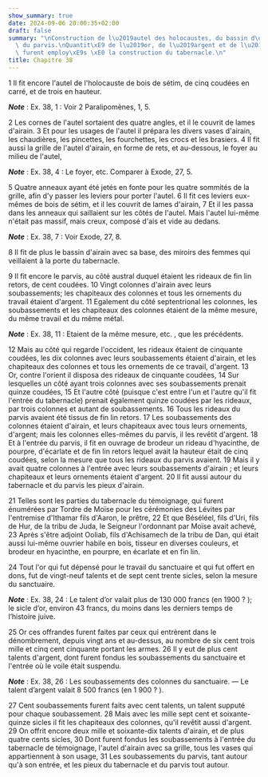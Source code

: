 ```yaml
---
show_summary: true
date: 2024-09-06 20:00:35+02:00
draft: false
summary: "\nConstruction de l\u2019autel des holocaustes, du bassin d\u2019airain,\
  \ du parvis.\nQuantit\xE9 de l\u2019or, de l\u2019argent et de l\u2019airain qui\
  \ furent employ\xE9s \xE0 la construction du tabernacle.\n"
title: Chapitre 38
---
```





1 Il fit encore l'autel de l'holocauste de bois de sétim, de cinq coudées en carré, et de trois en hauteur.

***Note*** :  Ex. 38, 1 : Voir 2 Paralipomènes, 1, 5.

2 Les cornes de l'autel sortaient des quatre angles, et il le couvrit de lames d'airain. 3 Et pour les usages de l'autel il prépara les divers vases d'airain, les chaudières, les pincettes, les fourchettes, les crocs et les brasiers. 4 Il fit aussi la grille de l'autel d'airain, en forme de rets, et au-dessous, le foyer au milieu de l'autel,

***Note*** :  Ex. 38, 4 : Le foyer, etc. Comparer à Exode, 27, 5.

5 Quatre anneaux ayant été jetés en fonte pour les quatre sommités de la grille, afin d'y passer les leviers pour porter l'autel. 6 Il fit ces leviers eux-mêmes de bois de sétim, et il les couvrit de lames d'airain, 7 Et il les passa dans les anneaux qui saillaient sur les côtés de l'autel. Mais l'autel lui-même n'était pas massif, mais creux, composé d'ais et vide au dedans.

***Note*** :  Ex. 38, 7 : Voir Exode, 27, 8.


8 Il fit de plus le bassin d'airain avec sa base, des miroirs des femmes qui veillaient à la porte du tabernacle.


9 Il fit encore le parvis, au côté austral duquel étaient les rideaux de fin lin retors, de cent coudées. 10 Vingt colonnes d'airain avec leurs soubassements; les chapiteaux des colonnes et tous les ornements du travail étaient d'argent. 11 Egalement du côté septentrional les colonnes, les soubassements et les chapiteaux des colonnes étaient de la même mesure, du même travail et du même métal.

***Note*** :  Ex. 38, 11 : Etaient de la même mesure, etc. , que les précédents.

12 Mais au côté qui regarde l'occident, les rideaux étaient de cinquante coudées, les dix colonnes avec leurs soubassements étaient d'airain, et les chapiteaux des colonnes et tous les ornements de ce travail, d'argent. 13 Or, contre l'orient il disposa des rideaux de cinquante coudées, 14 Sur lesquelles un côté ayant trois colonnes avec ses soubassements prenait quinze coudées, 15 Et l'autre côté (puisque c'est entre l'un et l'autre qu'il fit l'entrée du tabernacle) prenait également quinze coudées par les rideaux, par trois colonnes et autant de soubassements. 16 Tous les rideaux du parvis avaient été tissus de fin lin retors. 17 Les soubassements des colonnes étaient d'airain, et leurs chapiteaux avec tous leurs ornements, d'argent; mais les colonnes elles-mêmes du parvis, il les revêtit d'argent. 18 Et à l'entrée du parvis, il fit en ouvrage de brodeur un rideau d'hyacinthe, de pourpre, d'écarlate et de fin lin retors lequel avait la hauteur était de cinq coudées, selon la mesure que tous les rideaux du parvis
avaient. 19 Mais il y avait quatre colonnes à l'entrée avec leurs soubassements d'airain ; et leurs chapiteaux et leurs ornements étaient d'argent. 20 Il fit aussi autour du tabernacle et du parvis les pieux d'airain.


21 Telles sont les parties du tabernacle du témoignage, qui furent énumérées par Tordre de Moïse pour les cérémonies des Lévites par l'entremise d'Ithamar fils d'Aaron, le prêtre, 22 Et que Béséléel, fils d'Uri, fils de Hur, de la tribu de Juda, le Seigneur l'ordonnant par Moïse avait achevé, 23 Après s'être adjoint Ooliab, fils d'Achisamech de la tribu de Dan, qui était aussi lui-même ouvrier habile en bois, tisseur en diverses couleurs, et brodeur en hyacinthe, en pourpre, en écarlate et en fin lin.


24 Tout l'or qui fut dépensé pour le travail du sanctuaire et qui fut offert en dons, fut de vingt-neuf talents et de sept cent trente sicles, selon la mesure du sanctuaire.

***Note*** :  Ex. 38, 24 : Le talent d’or valait plus de 130 000 francs (en 1900 ? ); le sicle d’or, environ 43 francs, du moins dans les derniers temps de l’histoire juive.

25 Or ces offrandes furent faites par ceux qui entrèrent dans le dénombrement, depuis vingt ans et au-dessus, au nombre de six cent trois mille et cinq cent cinquante portant les armes. 26 Il y eut de plus cent talents d'argent, dont furent fondus les soubassements du sanctuaire et l'entrée où le voile était suspendu.

***Note*** :  Ex. 38, 26 : Les soubassements des colonnes du sanctuaire. ― Le talent d’argent valait 8 500 francs (en 1 900 ? ).

27 Cent soubassements furent faits avec cent talents, un talent supputé pour chaque soubassement. 28 Mais avec les mille sept cent et soixante-quinze sicles il fit les chapiteaux des colonnes, qu'il revêtit aussi d'argent. 29 On offrit encore deux mille et soixante-dix talents d'airain, et de plus quatre cents sicles, 30 Dont furent fondus les soubassements à l'entrée du tabernacle de témoignage, l'autel d'airain avec sa grille, tous les vases qui appartiennent à son usage, 31 Les soubassements du parvis, tant autour qu'à son entrée, et les pieux du tabernacle et du parvis tout autour.

